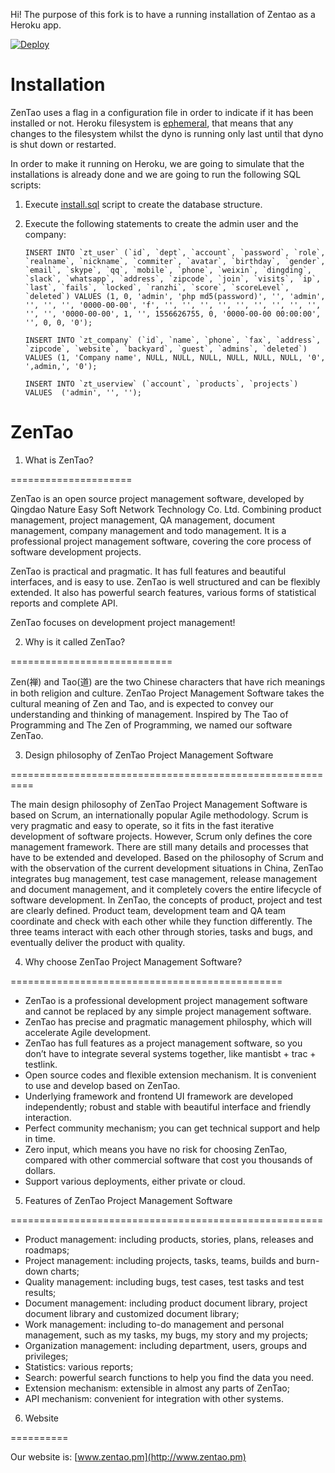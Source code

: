 Hi! The purpose of this fork is to have a running installation of Zentao as a Heroku app.

[![Deploy](https://www.herokucdn.com/deploy/button.svg)](https://heroku.com/deploy)

# Installation
ZenTao uses a flag in a configuration file in order to indicate if it has been installed or not. Heroku filesystem is [ephemeral](https://devcenter.heroku.com/articles/dynos#ephemeral-filesystem), that means that any changes to the filesystem whilst the dyno is running only last until that dyno is shut down or restarted. 

In order to make it running on Heroku, we are going to simulate that the installations is already done and we are going to run the following SQL scripts:

1. Execute [install.sql](https://github.com/guillemonzo/zentaopms/blob/master/install.sql) script to create the database structure.
2. Execute the following statements to create the admin user and the company:

   `` INSERT INTO `zt_user` (`id`, `dept`, `account`, `password`, `role`, `realname`, `nickname`, `commiter`, `avatar`, `birthday`, `gender`, `email`, `skype`, `qq`, `mobile`, `phone`, `weixin`, `dingding`, `slack`, `whatsapp`, `address`, `zipcode`, `join`, `visits`, `ip`, `last`, `fails`, `locked`, `ranzhi`, `score`, `scoreLevel`, `deleted`) VALUES (1, 0, 'admin', 'php md5(password)', '', 'admin', '', '', '', '0000-00-00', 'f', '', '', '', '', '', '', '', '', '', '', '', '0000-00-00', 1, '', 1556626755, 0, '0000-00-00 00:00:00', '', 0, 0, '0'); `` 
  
   `` INSERT INTO `zt_company` (`id`, `name`, `phone`, `fax`, `address`, `zipcode`, `website`, `backyard`, `guest`, `admins`, `deleted`) VALUES	(1, 'Company name', NULL, NULL, NULL, NULL, NULL, NULL, '0', ',admin,', '0'); ``
   
   `` INSERT INTO `zt_userview` (`account`, `products`, `projects`) VALUES	('admin', '', ''); ``

# ZenTao

1. What is ZenTao?

=====================

ZenTao is an open source project management software, developed by Qingdao Nature Easy Soft Network Technology Co. Ltd. Combining product management, project management, QA management, document management, company management and todo management. It is a professional project management software, covering the core process of software development projects.


ZenTao is practical and pragmatic. It has full features and beautiful interfaces, and is easy to use. ZenTao is well structured and can be flexibly extended. It also has powerful search features, various forms of statistical reports and complete API.


ZenTao focuses on development project management!

2. Why is it called ZenTao?

============================

Zen(禅) and Tao(道) are the two Chinese characters that have rich meanings in both religion and culture. ZenTao Project Management Software takes the cultural meaning of Zen and Tao, and is expected to convey our understanding and thinking of management. Inspired by The Tao of Programming and The Zen of Programming, we named our software ZenTao.

3. Design philosophy of ZenTao Project Management Software

==========================================================

The main design philosophy of ZenTao Project Management Software is based on Scrum, an internationally popular Agile methodology. Scrum is very pragmatic and easy to operate, so it fits in the fast iterative development of software projects. However, Scrum only defines the core management framework. There are still many details and processes that have to be extended and developed. Based on the philosophy of Scrum and with the observation of the current development situations in China, ZenTao integrates bug management, test case management, release management and document management, and it completely covers the entire lifecycle of software development. In ZenTao, the concepts of product, project and test are clearly defined. Product team, development team and QA team coordinate and check with each other while they function differently. The three teams interact with each other through stories, tasks and bugs, and eventually deliver the product with quality.

4. Why choose ZenTao Project Management Software?

===============================================

* ZenTao is a professional development project management software and cannot be replaced by any simple project management software.
* ZenTao has precise and pragmatic management philosphy, which will accelerate Agile development.
* ZenTao has full features as a project management software, so you don’t have to integrate several systems together, like mantisbt + trac + testlink.
* Open source codes and flexible extension mechanism. It is convenient to use and develop based on ZenTao.
* Underlying framework and frontend UI framework are developed independently; robust and stable with beautiful interface and friendly interaction.
* Perfect community mechanism; you can get technical support and help in time.
* Zero input, which means you have no risk for choosing ZenTao, compared with other commercial software that cost you thousands of dollars.
* Support various deployments, either private or cloud.


5. Features of ZenTao Project Management Software

======================================================

* Product management: including products, stories, plans, releases and roadmaps;
* Project management: including projects, tasks, teams, builds and burn-down charts;
* Quality management: including bugs, test cases, test tasks and test results;
* Document management: including product document library, project document library and customized document library;
* Work management: including to-do management and personal management, such as my tasks, my bugs, my story and my projects;
* Organization management: including department, users, groups and privileges;
* Statistics: various reports;
* Search: powerful search functions to help you find the data you need.
* Extension mechanism: extensible in almost any parts of ZenTao;
* API mechanism: convenient for integration with other systems.

6. Website

==========

Our website is: [www.zentao.pm](http://www.zentao.pm)

